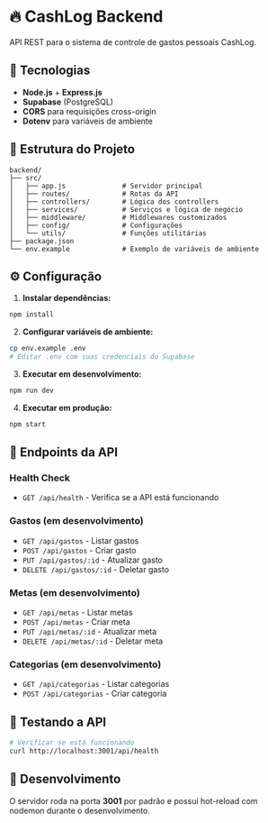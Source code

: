 # 🔥 CashLog Backend

API REST para o sistema de controle de gastos pessoais CashLog.

## 🚀 Tecnologias

- **Node.js** + **Express.js**
- **Supabase** (PostgreSQL)
- **CORS** para requisições cross-origin
- **Dotenv** para variáveis de ambiente

## 📁 Estrutura do Projeto

```
backend/
├── src/
│   ├── app.js              # Servidor principal
│   ├── routes/             # Rotas da API
│   ├── controllers/        # Lógica dos controllers
│   ├── services/           # Serviços e lógica de negócio
│   ├── middleware/         # Middlewares customizados
│   ├── config/             # Configurações
│   └── utils/              # Funções utilitárias
├── package.json
└── env.example             # Exemplo de variáveis de ambiente
```

## ⚙️ Configuração

1. **Instalar dependências:**
```bash
npm install
```

2. **Configurar variáveis de ambiente:**
```bash
cp env.example .env
# Editar .env com suas credenciais do Supabase
```

3. **Executar em desenvolvimento:**
```bash
npm run dev
```

4. **Executar em produção:**
```bash
npm start
```

## 🔗 Endpoints da API

### Health Check
- `GET /api/health` - Verifica se a API está funcionando

### Gastos (em desenvolvimento)
- `GET /api/gastos` - Listar gastos
- `POST /api/gastos` - Criar gasto
- `PUT /api/gastos/:id` - Atualizar gasto
- `DELETE /api/gastos/:id` - Deletar gasto

### Metas (em desenvolvimento)
- `GET /api/metas` - Listar metas
- `POST /api/metas` - Criar meta
- `PUT /api/metas/:id` - Atualizar meta
- `DELETE /api/metas/:id` - Deletar meta

### Categorias (em desenvolvimento)
- `GET /api/categorias` - Listar categorias
- `POST /api/categorias` - Criar categoria

## 🧪 Testando a API

```bash
# Verificar se está funcionando
curl http://localhost:3001/api/health
```

## 🔧 Desenvolvimento

O servidor roda na porta **3001** por padrão e possui hot-reload com nodemon durante o desenvolvimento. 